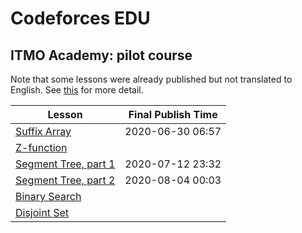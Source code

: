 # Codeforces EDU

## ITMO Academy: pilot course

Note that some lessons were already published but not translated to English. See [this](https://codeforces.com/edu/course/2?locale=ru) for more detail.

Lesson|Final Publish Time|
|---|---|
|[Suffix Array](https://codeforces.com/blog/entry/79530)|2020-06-30 06:57|
|[Z-function](https://codeforces.com/edu/course/2/lesson/3/1/practice)||
|[Segment Tree, part 1](https://codeforces.com/blog/entry/80031)|2020-07-12 23:32|
|[Segment Tree, part 2](https://codeforces.com/blog/entry/80985)|2020-08-04 00:03|
|[Binary Search](https://codeforces.com/edu/course/2/lesson/6/1/practice)||
|[Disjoint Set](https://codeforces.com/edu/course/2/lesson/7/1/practice)||
